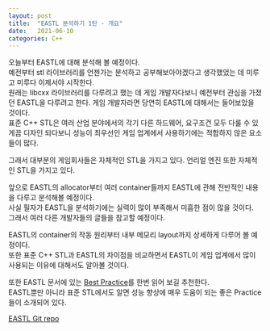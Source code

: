 ```yaml
---
layout: post
title:  "EASTL 분석하기 1탄 - 개요"
date:   2021-06-10
categories: C++
---
```


오늘부터 EASTL에 대해 분석해 볼 예정이다.      
예전부터 stl 라이브러리를 언젠가는 분석하고 공부해보아야겠다고 생각했었는 데 미루고 미루다 이제서야 시작한다.       
원래는 libcxx 라이브러리를 다루려고 했는 데 게임 개발자다보니 예전부터 관심을 가졌던 EASTL을 다루려고 한다. 게임 개발자라면 당연히 EASTL에 대해서는 들어보았을 것이다.     
표준 C++ STL은 여러 산업 분야에서의 각기 다른 하드웨어, 요구조건 모두 다룰 수 있게끔 디자인 되다보니 성능이 최우선인 게임 업계에서 사용하기에는 적합하지 않은 요소들이 많다.         

그래서 대부분의 게임회사들은 자체적인 STL을 가지고 있다. 언리얼 엔진 또한 자체적인 STL을 가지고 있다.      

앞으로 EASTL의 allocator부터 여러 container들까지 EASTL에 관해 전반적인 내용을 다루고 분석해볼 예정이다.        
사실 필자가 EASTL을 분석하기에는 실력이 많이 부족해서 미흡한 점이 많을 것이다.      
그래서 여러 다른 개발자들의 글들을 참고할 예정이다.         

EASTL의 container의 작동 원리부터 내부 메모리 layout까지 상세하게 다루어 볼 예정이다.     
또한 표준 C++ STL과 EASTL의 차이점을 비교하면서 EASTL이 게임 업계에서 많이 사용되는 이유에 대해서도 알아볼 것이다.       

또한 EASTL 문서에 있는 [Best Practice](https://eastl.docsforge.com/master/best-practices/)를 한번 읽어 보길 추천한다.         
EASTL뿐만 아니라 표준 STL에서도 알면 성능 향상에 매우 도움이 되는 좋은 Practice들이 소개되어 있다.         

[EASTL Git repo](https://github.com/electronicarts/EASTL)


 
